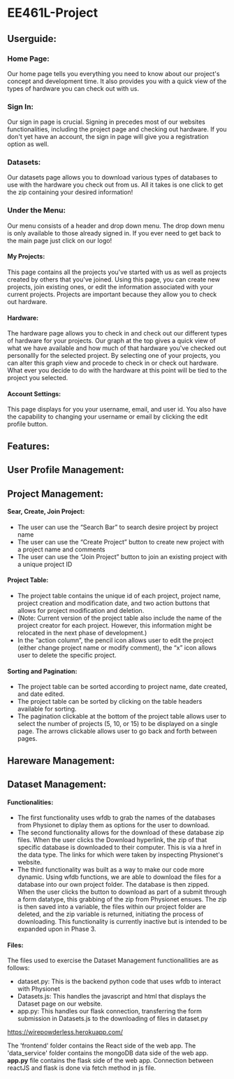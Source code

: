 # EE461L-Project

## Userguide:
### Home Page: 
Our home page tells you everything you need to know about our project's concept and development time. It also provides you with a quick view of the types of hardware you can check out with us. 
### Sign In:
Our sign in page is crucial. Signing in precedes most of our websites functionalities, including the project page and checking out hardware. If you don't yet have an account, the sign in page will give you a registration option as well.
### Datasets:
Our datasets page allows you to download various types of databases to use with the hardware you check out from us. All it takes is one click to get the zip containing your desired information!
### Under the Menu:
Our menu consists of a header and drop down menu. The drop down menu is only available to those already signed in. If you ever need to get back to the main page just click on our logo!
#### My Projects:
This page contains all the projects you've started with us as well as projects created by others that you've joined. Using this page, you can create new projects, join existing ones, or edit the information associated with your current projects. Projects are important because they allow you to check out hardware.
#### Hardware:
The hardware page allows you to check in and check out our different types of hardware for your projects. Our graph at the top gives a quick view of what we have available and how much of that hardware you've checked out personallly for the selected project. By selecting one of your projects, you can alter this graph view and procede to check in or check out hardware. What ever you decide to do with the hardware at this point will be tied to the project you selected. 
#### Account Settings:
This page displays for you your username, email, and user id. You also have the capability to changing your username or email by clicking the edit profile button.

## Features:

## User Profile Management:

## Project Management:

#### Sear, Create, Join Project:
  * The user can use the “Search Bar” to search desire project by project name
  * The user can use the “Create Project” button to create new project with a project name and comments
  * The user can use the “Join Project” button to join an existing project with a unique project ID

#### Project Table:
  * The project table contains the unique id of each project, project name, project creation and modification date, and two action buttons that allows for project modification and deletion.
  * (Note: Current version of the project table also include the name of the project creator for each project. However, this information might be relocated in the next phase of development.)
  * In the “action column”, the pencil icon allows user to edit the project (either change project name or modify comment), the “x” icon allows user to delete the specific project.

#### Sorting and Pagination:
  * The project table can be sorted according to project name, date created, and date edited.
  * The project table can be sorted by clicking on the table headers available for sorting.
  * The pagination clickable at the bottom of the project table allows user to select the number of projects (5, 10, or 15) to be displayed on a single page. The arrows clickable allows user to go back and forth between pages.


## Hareware Management:

## Dataset Management:
#### Functionalities: 
  * The first functionality uses wfdb to grab the names of the databases from Physionet to diplay them as options for the user to download.
  * The second functionality allows for the download of these database zip files. When the user clicks the Download hyperlink, the zip of that specific database is downloaded to their computer. This is via a href in the <a></a> data type. The links for which were taken by inspecting Physionet's website. 
  * The third functionality was built as a way to make our code more dynamic. Using wfdb functions, we are able to download the files for a database into our own project folder. The database is then zipped. When the user clicks the button to download as part of a submit through a form datatype, this grabbing of the zip from Physionet ensues. The zip is then saved into a variable, the files within our project folder are deleted, and the zip variable is returned, initiating the process of downloading. This functionality is currently inactive but is intended to be expanded upon in Phase 3.
#### Files:
The files used to exercise the Dataset Management functionallities are as follows:
  * dataset.py: This is the backend python code that uses wfdb to interact with Physionet
  * Datasets.js: This handles the javascript and html that displays the Dataset page on our website.
  * app.py: This handles our flask connection, transferring the form submission in Datasets.js to the downloading of files in dataset.py



https://wirepowderless.herokuapp.com/

The 'frontend' folder contains the React side of the web app.
The 'data_service' folder contains the mongoDB data side of the web app.
<b>app.py</b> file contains the flask side of the web app.
Connection between reactJS and flask is done via fetch method in js file.
